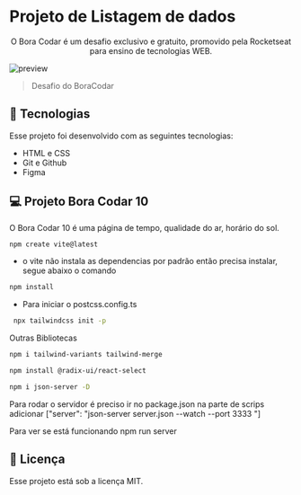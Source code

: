 # Projeto de Listagem de dados 

<p align="center">
O Bora Codar é um desafio exclusivo e gratuito, promovido pela Rocketseat para ensino de tecnologias WEB. <br/>
</p>

![preview](assets/preview.png)

> Desafio do BoraCodar

## 🚀 Tecnologias

Esse projeto foi desenvolvido com as seguintes tecnologias:

- HTML e CSS 
- Git e Github 
- Figma

## 💻 Projeto Bora Codar 10

O Bora Codar 10 é uma página de tempo, qualidade do ar, horário do sol. 

```sh
npm create vite@latest
```
- o vite não instala as dependencias por padrão então precisa instalar, segue abaixo o comando
```sh
npm install
```
- Para iniciar o postcss.config.ts
```sh
 npx tailwindcss init -p
```
Outras Bibliotecas 
```sh
npm i tailwind-variants tailwind-merge

npm install @radix-ui/react-select 

npm i json-server -D
```
Para rodar o servidor é preciso ir no package.json na parte de scrips adicionar ["server": "json-server server.json --watch --port 3333 "]

Para ver se está funcionando npm run server

## :memo: Licença

Esse projeto está sob a licença MIT.